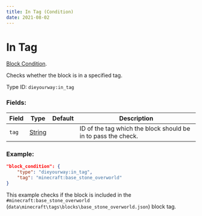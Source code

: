 ```yaml
---
title: In Tag (Condition)
date: 2021-08-02
---
```

# In Tag

[Block Condition](../block_conditions.md).

Checks whether the block is in a specified tag.

Type ID: `dieyourway:in_tag`

### Fields:

Field  | Type | Default | Description
-------|------|---------|-------------
`tag` | [String](../data_types/string.md) | | ID of the tag which the block should be in to pass the check.

### Example:
```json
"block_condition": {
    "type": "dieyourway:in_tag",
    "tag": "minecraft:base_stone_overworld"
}
```
This example checks if the block is included in the `#minecraft:base_stone_overworld` (`data\minecraft\tags\blocks\base_stone_overworld.json`) block tag.